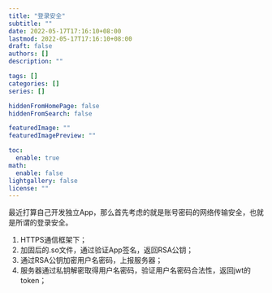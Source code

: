 ```yaml
---
title: "登录安全"
subtitle: ""
date: 2022-05-17T17:16:10+08:00
lastmod: 2022-05-17T17:16:10+08:00
draft: false
authors: []
description: ""

tags: []
categories: []
series: []

hiddenFromHomePage: false
hiddenFromSearch: false

featuredImage: ""
featuredImagePreview: ""

toc:
  enable: true
math:
  enable: false
lightgallery: false
license: ""
---
```

最近打算自己开发独立App，那么首先考虑的就是账号密码的网络传输安全，也就是所谓的登录安全。
<!--more-->

1. HTTPS通信框架下；
2. 加固后的.so文件，通过验证App签名，返回RSA公钥；
3. 通过RSA公钥加密用户名密码，上报服务器；
4. 服务器通过私钥解密取得用户名密码，验证用户名密码合法性，返回jwt的token；